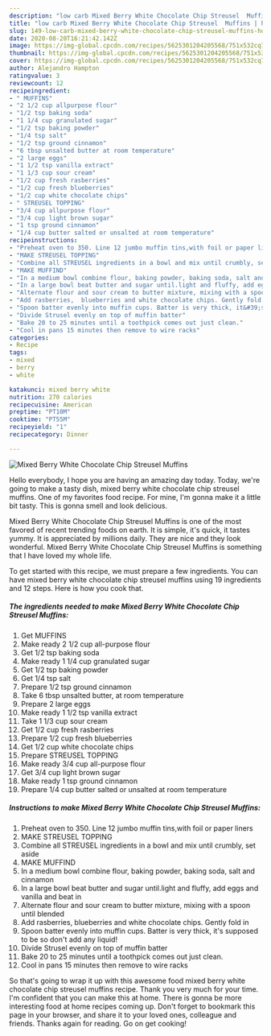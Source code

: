 ```yaml
---
description: "low carb Mixed Berry White Chocolate Chip Streusel  Muffins | how to make the best Mixed Berry White Chocolate Chip Streusel  Muffins"
title: "low carb Mixed Berry White Chocolate Chip Streusel  Muffins | how to make the best Mixed Berry White Chocolate Chip Streusel  Muffins"
slug: 149-low-carb-mixed-berry-white-chocolate-chip-streusel-muffins-how-to-make-the-best-mixed-berry-white-chocolate-chip-streusel-muffins
date: 2020-08-20T16:21:42.142Z
image: https://img-global.cpcdn.com/recipes/5625301204205568/751x532cq70/mixed-berry-white-chocolate-chip-streusel-muffins-recipe-main-photo.jpg
thumbnail: https://img-global.cpcdn.com/recipes/5625301204205568/751x532cq70/mixed-berry-white-chocolate-chip-streusel-muffins-recipe-main-photo.jpg
cover: https://img-global.cpcdn.com/recipes/5625301204205568/751x532cq70/mixed-berry-white-chocolate-chip-streusel-muffins-recipe-main-photo.jpg
author: Alejandro Hampton
ratingvalue: 3
reviewcount: 12
recipeingredient:
- " MUFFINS"
- "2 1/2 cup allpurpose flour"
- "1/2 tsp baking soda"
- "1 1/4 cup granulated sugar"
- "1/2 tsp baking powder"
- "1/4 tsp salt"
- "1/2 tsp ground cinnamon"
- "6 tbsp unsalted butter at room temperature"
- "2 large eggs"
- "1 1/2 tsp vanilla extract"
- "1 1/3 cup sour cream"
- "1/2 cup fresh rasberries"
- "1/2 cup fresh blueberries"
- "1/2 cup white chocolate chips"
- " STREUSEL TOPPING"
- "3/4 cup allpurpose flour"
- "3/4 cup light brown sugar"
- "1 tsp ground cinnamon"
- "1/4 cup butter salted or unsalted at room temperature"
recipeinstructions:
- "Preheat oven to 350. Line 12 jumbo muffin tins,with foil or paper liners"
- "MAKE STREUSEL TOPPING"
- "Combine all STREUSEL ingredients in a bowl and mix until crumbly, set aside"
- "MAKE MUFFIND"
- "In a medium bowl combine flour, baking powder, baking soda, salt and cinnamon"
- "In a large bowl beat butter and sugar until.light and fluffy, add eggs and vanilla and beat in"
- "Alternate flour and sour cream to butter mixture, mixing with a spoon until blended"
- "Add rasberries,  blueberries and white chocolate chips. Gently fold in"
- "Spoon batter evenly into muffin cups. Batter is very thick, it&#39;s supposed to be so don&#39;t add any liquid!"
- "Divide Strusel evenly on top of muffin batter"
- "Bake 20 to 25 minutes until a toothpick comes out just clean."
- "Cool in pans 15 minutes then remove to wire racks"
categories:
- Recipe
tags:
- mixed
- berry
- white

katakunci: mixed berry white 
nutrition: 270 calories
recipecuisine: American
preptime: "PT10M"
cooktime: "PT55M"
recipeyield: "1"
recipecategory: Dinner

---
```



![Mixed Berry White Chocolate Chip Streusel  Muffins](https://img-global.cpcdn.com/recipes/5625301204205568/751x532cq70/mixed-berry-white-chocolate-chip-streusel-muffins-recipe-main-photo.jpg)

Hello everybody, I hope you are having an amazing day today. Today, we're going to make a tasty dish, mixed berry white chocolate chip streusel  muffins. One of my favorites food recipe. For mine, I'm gonna make it a little bit tasty. This is gonna smell and look delicious.



Mixed Berry White Chocolate Chip Streusel  Muffins is one of the most favored of recent trending foods on earth. It is simple, it's quick, it tastes yummy. It is appreciated by millions daily. They are nice and they look wonderful. Mixed Berry White Chocolate Chip Streusel  Muffins is something that I have loved my whole life.


To get started with this recipe, we must prepare a few ingredients. You can have mixed berry white chocolate chip streusel  muffins using 19 ingredients and 12 steps. Here is how you cook that.

<!--inarticleads1-->

##### The ingredients needed to make Mixed Berry White Chocolate Chip Streusel  Muffins:

1. Get  MUFFINS
1. Make ready 2 1/2 cup all-purpose flour
1. Get 1/2 tsp baking soda
1. Make ready 1 1/4 cup granulated sugar
1. Get 1/2 tsp baking powder
1. Get 1/4 tsp salt
1. Prepare 1/2 tsp ground cinnamon
1. Take 6 tbsp unsalted butter, at room temperature
1. Prepare 2 large eggs
1. Make ready 1 1/2 tsp vanilla extract
1. Take 1 1/3 cup sour cream
1. Get 1/2 cup fresh rasberries
1. Prepare 1/2 cup fresh blueberries
1. Get 1/2 cup white chocolate chips
1. Prepare  STREUSEL TOPPING
1. Make ready 3/4 cup all-purpose flour
1. Get 3/4 cup light brown sugar
1. Make ready 1 tsp ground cinnamon
1. Prepare 1/4 cup butter salted or unsalted at room temperature




<!--inarticleads2-->

##### Instructions to make Mixed Berry White Chocolate Chip Streusel  Muffins:

1. Preheat oven to 350. Line 12 jumbo muffin tins,with foil or paper liners
1. MAKE STREUSEL TOPPING
1. Combine all STREUSEL ingredients in a bowl and mix until crumbly, set aside
1. MAKE MUFFIND
1. In a medium bowl combine flour, baking powder, baking soda, salt and cinnamon
1. In a large bowl beat butter and sugar until.light and fluffy, add eggs and vanilla and beat in
1. Alternate flour and sour cream to butter mixture, mixing with a spoon until blended
1. Add rasberries,  blueberries and white chocolate chips. Gently fold in
1. Spoon batter evenly into muffin cups. Batter is very thick, it&#39;s supposed to be so don&#39;t add any liquid!
1. Divide Strusel evenly on top of muffin batter
1. Bake 20 to 25 minutes until a toothpick comes out just clean.
1. Cool in pans 15 minutes then remove to wire racks




So that's going to wrap it up with this awesome food mixed berry white chocolate chip streusel  muffins recipe. Thank you very much for your time. I'm confident that you can make this at home. There is gonna be more interesting food at home recipes coming up. Don't forget to bookmark this page in your browser, and share it to your loved ones, colleague and friends. Thanks again for reading. Go on get cooking!
